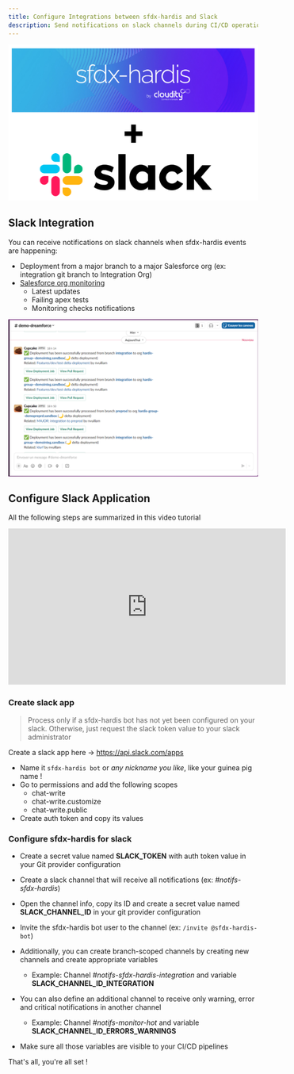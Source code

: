 ```yaml
---
title: Configure Integrations between sfdx-hardis and Slack
description: Send notifications on slack channels during CI/CD operations
---
```

<!-- markdownlint-disable MD013 -->

![sfdx-hardis-slack-logo](assets/images/sfdx-hardis-slack.png)

## Slack Integration

You can receive notifications on slack channels when sfdx-hardis events are happening:

- Deployment from a major branch to a major Salesforce org (ex: integration git branch to Integration Org)
- [Salesforce org monitoring](https://sfdx-hardis.cloudity.com/salesforce-monitoring-home/)
  - Latest updates
  - Failing apex tests
  - Monitoring checks notifications

![slack-notifs](assets/images/screenshot-slack.png)

## Configure Slack Application

All the following steps are summarized in this video tutorial

<div style="text-align:center"><iframe width="560" height="315" src="https://www.youtube.com/embed/se292ABGUmI" title="YouTube video player" frameborder="0" allow="accelerometer; autoplay; clipboard-write; encrypted-media; gyroscope; picture-in-picture" allowfullscreen></iframe></div>

### Create slack app

> Process only if a sfdx-hardis bot has not yet been configured on your slack. Otherwise, just request the slack token value to your slack administrator

Create a slack app here -> <https://api.slack.com/apps>

- Name it `sfdx-hardis bot` or _any nickname you like_, like your guinea pig name !
- Go to permissions and add the following scopes
  - chat-write
  - chat-write.customize
  - chat-write.public
- Create auth token and copy its values

### Configure sfdx-hardis for slack

- Create a secret value named **SLACK_TOKEN** with auth token value in your Git provider configuration

- Create a slack channel that will receive all notifications (ex: _#notifs-sfdx-hardis_)

- Open the channel info, copy its ID and create a secret value named **SLACK_CHANNEL_ID** in your git provider configuration

- Invite the sfdx-hardis bot user to the channel (ex: `/invite @sfdx-hardis-bot`)

- Additionally, you can create branch-scoped channels by creating new channels and create appropriate variables
  - Example: Channel _#notifs-sfdx-hardis-integration_ and variable **SLACK_CHANNEL_ID_INTEGRATION**

- You can also define an additional channel to receive only warning, error and critical notifications in another channel
  - Example: Channel _#notifs-monitor-hot_ and variable **SLACK_CHANNEL_ID_ERRORS_WARNINGS**

- Make sure all those variables are visible to your CI/CD pipelines

That's all, you're all set !
